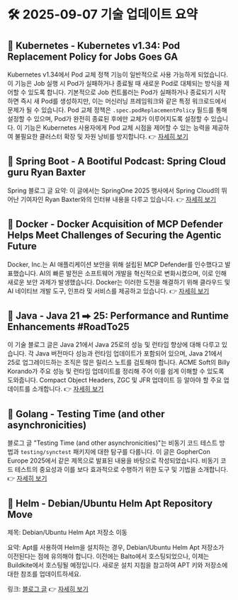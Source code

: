 # 🛠️ 2025-09-07 기술 업데이트 요약

## 🔹 Kubernetes - Kubernetes v1.34: Pod Replacement Policy for Jobs Goes GA
Kubernetes v1.34에서 Pod 교체 정책 기능이 일반적으로 사용 가능하게 되었습니다. 이 기능은 Job 실행 시 Pod가 실패하거나 종료될 때 새로운 Pod로 대체되는 방식을 제어할 수 있도록 합니다. 기본적으로 Job 컨트롤러는 Pod가 실패하거나 종료되기 시작하면 즉시 새 Pod를 생성하지만, 이는 머신러닝 프레임워크와 같은 특정 워크로드에서 문제가 될 수 있습니다. Pod 교체 정책은 `.spec.podReplacementPolicy` 필드를 통해 설정할 수 있으며, Pod가 완전히 종료된 후에만 교체가 이루어지도록 설정할 수 있습니다. 이 기능은 Kubernetes 사용자에게 Pod 교체 시점을 제어할 수 있는 능력을 제공하여 불필요한 클러스터 확장 및 자원 낭비를 방지합니다.
👉 [자세히 보기](https://kubernetes.io/blog/2025/09/05/kubernetes-v1-34-pod-replacement-policy-for-jobs-goes-ga/)

## 🔹 Spring Boot - A Bootiful Podcast: Spring Cloud guru Ryan Baxter
Spring 블로그 글 요약: 이 글에서는 SpringOne 2025 행사에서 Spring Cloud의 뛰어난 기여자인 Ryan Baxter와의 인터뷰 내용을 다루고 있습니다.
👉 [자세히 보기](https://spring.io/blog/2025/09/04/a-bootiful-podcast-ryan-baxter)

## 🔹 Docker - Docker Acquisition of MCP Defender Helps Meet Challenges of Securing the Agentic Future
Docker, Inc.는 AI 애플리케이션 보안을 위해 설립된 MCP Defender를 인수했다고 발표했습니다. AI의 빠른 발전은 소프트웨어 개발을 혁신적으로 변화시켰으며, 이로 인해 새로운 보안 과제가 발생했습니다. Docker는 이러한 도전을 해결하기 위해 클라우드 및 AI 네이티브 개발 도구, 인프라 및 서비스를 제공하고 있습니다.
👉 [자세히 보기](https://www.docker.com/blog/docker-acquires-mcp-defender-ai-agent-security/)

## 🔹 Java - Java 21 ⮕ 25: Performance and Runtime Enhancements #RoadTo25
이 기술 블로그 글은 Java 21에서 Java 25로의 성능 및 런타임 향상에 대해 다루고 있습니다. 각 Java 버전마다 성능과 런타임 업데이트가 포함되어 있으며, Java 21에서 25로 업그레이드하는 조직은 많은 릴리스 노트를 검토해야 합니다. ACME Soft의 Billy Korando가 주요 성능 및 런타임 업데이트를 정리해 주어 이를 쉽게 이해할 수 있도록 도와줍니다. Compact Object Headers, ZGC 및 JFR 업데이트 등 알아야 할 주요 업데이트를 소개합니다.
👉 [자세히 보기](https://inside.java/2025/09/05/roadto25-performance/)

## 🔹 Golang - Testing Time (and other asynchronicities)
블로그 글 "Testing Time (and other asynchronicities)"는 비동기 코드 테스트 방법과 `testing/synctest` 패키지에 대한 탐구를 다룹니다. 이 글은 GopherCon Europe 2025에서 같은 제목으로 발표된 내용을 바탕으로 작성되었습니다. 비동기 코드 테스트의 중요성과 이를 보다 효과적으로 수행하기 위한 도구 및 기법을 소개합니다.
👉 [자세히 보기](https://go.dev/blog/testing-time)

## 🔹 Helm - Debian/Ubuntu Helm Apt Repository Move
제목: Debian/Ubuntu Helm Apt 저장소 이동

요약: Apt를 사용하여 Helm을 설치하는 경우, Debian/Ubuntu Helm Apt 저장소가 이전된다는 점에 유의해야 합니다. 이전에는 Balto에서 호스팅되었으나, 이제는 Buildkite에서 호스팅될 예정입니다. 새로운 설치 지침을 참고하여 APT 키와 저장소에 대한 참조를 업데이트하세요.

링크: [블로그 글](https://helm.sh/blog/debian-helm-repository-move/)
👉 [자세히 보기](https://helm.sh/blog/debian-helm-repository-move/)

